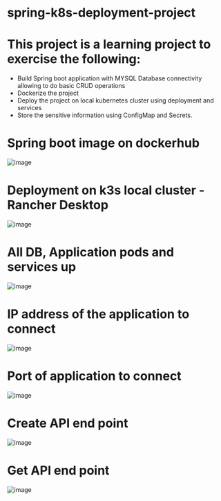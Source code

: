 # spring-k8s-deployment-project

# This project is a learning project to exercise the following:
- Build Spring boot application with MYSQL Database connectivity allowing to do basic CRUD operations
- Dockerize the project
- Deploy the project on local kubernetes cluster using deployment and services
- Store the sensitive information using ConfigMap and Secrets.

# Spring boot image on dockerhub

![image](https://user-images.githubusercontent.com/59464659/230992799-028f2a20-eeae-4ec6-b321-afacd10cfbc3.png)

# Deployment on k3s local cluster - Rancher Desktop

![image](https://user-images.githubusercontent.com/59464659/230991821-1c5a2637-be15-4d4f-9657-6e9edc618b7e.png)

# All DB, Application pods and services up

![image](https://user-images.githubusercontent.com/59464659/230991976-bf07d067-7eb5-4ef0-b2d6-0d123d2424c1.png)

# IP address of the application to connect

![image](https://user-images.githubusercontent.com/59464659/230992098-d851221e-125f-4672-8b5c-e5c79491397c.png)

# Port of application to connect

![image](https://user-images.githubusercontent.com/59464659/230992213-c9984cdb-5c98-46f1-950b-d4b5bdcb37d4.png)

# Create API end point

![image](https://user-images.githubusercontent.com/59464659/230992432-33dee79b-8540-4bc7-9555-e5a2acea5746.png)

# Get API end point

![image](https://user-images.githubusercontent.com/59464659/230992522-8ef3ae54-c611-44af-a765-b9ef7a7068ac.png)


